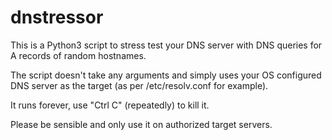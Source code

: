 # dnstressor

This is a Python3 script to stress test your DNS server with DNS queries for A records of random hostnames.

The script doesn't take any arguments and simply uses your OS configured DNS server as the target (as per /etc/resolv.conf for example).

It runs forever, use "Ctrl C" (repeatedly) to kill it.

Please be sensible and only use it on authorized target servers.
